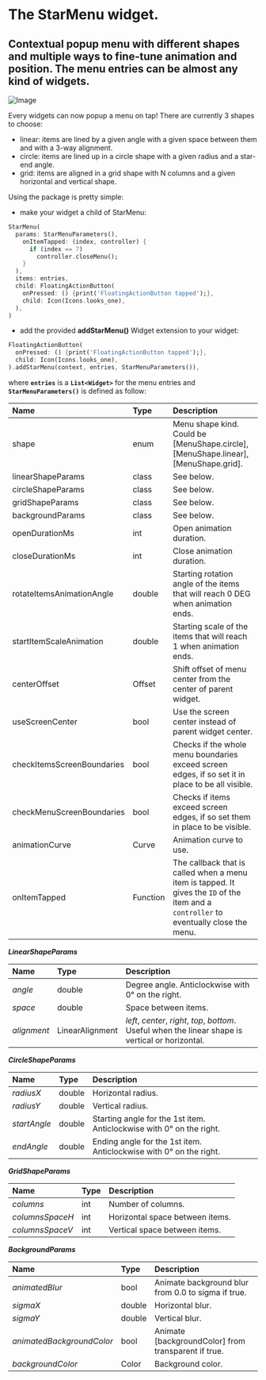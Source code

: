 # The StarMenu widget.
## Contextual popup menu with different shapes and multiple ways to fine-tune animation and position. The menu entries can be almost any kind of widgets.

![Image](https://github.com/alnitak/flutter_star_menu/blob/master/images/StarMenuDemo.gif)

Every widgets can now popup a menu on tap!
There are currently 3 shapes to choose:
* linear: items are lined by a given angle with a given space between them and with a 3-way alignment.
* circle: items are lined up in a circle shape with a given radius and a star-end angle.
* grid: items are aligned in a grid shape with N columns and a given horizontal and vertical shape.

Using the package is pretty simple:
* make your widget a child of StarMenu:

```dart
StarMenu(
  params: StarMenuParameters(),
    onItemTapped: (index, controller) {
      if (index == 7)
        controller.closeMenu();
    }
  ),
  items: entries,
  child: FloatingActionButton(
    onPressed: () {print('FloatingActionButton tapped');},
    child: Icon(Icons.looks_one),
  ),
)
```
* add the provided **addStarMenu()** Widget extension to your widget:

```dart
FloatingActionButton(
  onPressed: () {print('FloatingActionButton tapped');},
  child: Icon(Icons.looks_one),
).addStarMenu(context, entries, StarMenuParameters()),
```
where **`entries`** is a **`List<Widget>`** for the menu entries and **`StarMenuParameters()`** is defined as follow:

|Name|Type|Description|
|:-------|:----------|:-----------|
|shape|enum|Menu shape kind. Could be [MenuShape.circle], [MenuShape.linear], [MenuShape.grid].|
|linearShapeParams|class|See below.|
|circleShapeParams|class|See below.|
|gridShapeParams|class|See below.
|backgroundParams|class|See below.
|openDurationMs|int|Open animation duration.
|closeDurationMs|int|Close animation duration.
|rotateItemsAnimationAngle|double|Starting rotation angle of the items that will reach 0 DEG when animation ends.
|startItemScaleAnimation|double|Starting scale of the items that will reach 1 when animation ends.
|centerOffset|Offset|Shift offset of menu center from the center of parent widget.
|useScreenCenter|bool|Use the screen center instead of parent widget center.
|checkItemsScreenBoundaries|bool|Checks if the whole menu boundaries exceed screen edges, if so set it in place to be all visible.
|checkMenuScreenBoundaries|bool|Checks if items exceed screen edges, if so set them in place to be visible.
|animationCurve|Curve|Animation curve to use.
|onItemTapped|Function|The callback that is called when a menu item is tapped. It gives the `ID` of the item and a `controller` to eventually close the menu.

***LinearShapeParams***

|Name|Type|Description|
|:-------|:----------|:-----------|
|*angle*|double|Degree angle. Anticlockwise with 0° on the right.|
|*space*|double|Space between items.|
|*alignment*|LinearAlignment| *left*, *center*, *right*, *top*, *bottom*. Useful when the linear shape is vertical or horizontal.|

***CircleShapeParams***

|Name|Type|Description|
|:-------|:----------|:-----------|
|*radiusX*|double|Horizontal radius.|
|*radiusY*|double|Vertical radius.|
|*startAngle*|double|Starting angle for the 1st item. Anticlockwise with 0° on the right.|
|*endAngle*|double|Ending angle for the 1st item. Anticlockwise with 0° on the right.|

***GridShapeParams***

|Name|Type|Description|
|:-------|:----------|:-----------|
|*columns*|int|Number of columns.|
|*columnsSpaceH*|int|Horizontal space between items.| 
|*columnsSpaceV*|int|Vertical space between items.|

***BackgroundParams***

|Name|Type|Description|
|:-------|:----------|:-----------|
|*animatedBlur*|bool|Animate background blur from 0.0 to sigma if true.|
|*sigmaX*|double|Horizontal blur.|
|*sigmaY*|double|Vertical blur.|
|*animatedBackgroundColor*|bool|Animate [backgroundColor] from transparent if true.|
|*backgroundColor*|Color|Background color.| 